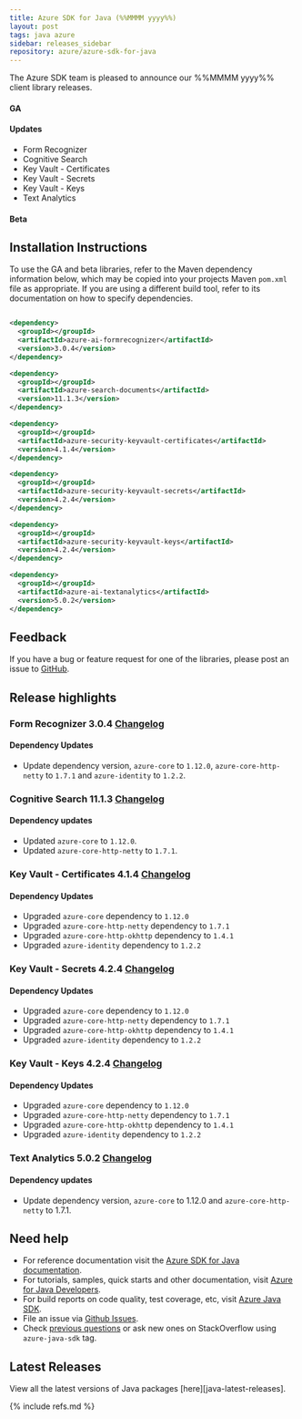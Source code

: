 ```yaml
---
title: Azure SDK for Java (%%MMMM yyyy%%)
layout: post
tags: java azure
sidebar: releases_sidebar
repository: azure/azure-sdk-for-java
---
```


<!--
azure-ai-formrecognizer:3.0.4
azure-search-documents:11.1.3
azure-security-keyvault-certificates:4.1.4
azure-security-keyvault-secrets:4.2.4
azure-security-keyvault-keys:4.2.4
azure-ai-textanalytics:5.0.2

[pattern]: # (${PackageName}:${PackageVersion})
-->

The Azure SDK team is pleased to announce our %%MMMM yyyy%% client library releases.

#### GA

[pattern.ga]: # (- ${PackageFriendlyName})

#### Updates

- Form Recognizer
- Cognitive Search
- Key Vault - Certificates
- Key Vault - Secrets
- Key Vault - Keys
- Text Analytics

[pattern.patch]: # (- ${PackageFriendlyName})

#### Beta

[pattern.beta]: # (- ${PackageFriendlyName})

## Installation Instructions

To use the GA and beta libraries, refer to the Maven dependency information below, which may be copied into your projects Maven `pom.xml` file as appropriate. If you are using a different build tool, refer to its documentation on how to specify dependencies.

```xml

<dependency>
  <groupId></groupId>
  <artifactId>azure-ai-formrecognizer</artifactId>
  <version>3.0.4</version>
</dependency>

<dependency>
  <groupId></groupId>
  <artifactId>azure-search-documents</artifactId>
  <version>11.1.3</version>
</dependency>

<dependency>
  <groupId></groupId>
  <artifactId>azure-security-keyvault-certificates</artifactId>
  <version>4.1.4</version>
</dependency>

<dependency>
  <groupId></groupId>
  <artifactId>azure-security-keyvault-secrets</artifactId>
  <version>4.2.4</version>
</dependency>

<dependency>
  <groupId></groupId>
  <artifactId>azure-security-keyvault-keys</artifactId>
  <version>4.2.4</version>
</dependency>

<dependency>
  <groupId></groupId>
  <artifactId>azure-ai-textanalytics</artifactId>
  <version>5.0.2</version>
</dependency>

```

[pattern]: # (`n<dependency>`n  <groupId>${GroupId}</groupId>`n  <artifactId>${PackageName}</artifactId>`n  <version>${PackageVersion}</version>`n</dependency>)

## Feedback

If you have a bug or feature request for one of the libraries, please post an issue to [GitHub](https://github.com/azure/azure-sdk-for-java/issues).

## Release highlights

### Form Recognizer 3.0.4 [Changelog](https://github.com/Azure/azure-sdk-for-/blob/azure-ai-formrecognizer_3.0.4/sdk/formrecognizer/azure-ai-formrecognizer/CHANGELOG.md#304-2021-01-14)
#### Dependency Updates
- Update dependency version, `azure-core` to `1.12.0`, `azure-core-http-netty` to `1.7.1` and `azure-identity` to `1.2.2`.

### Cognitive Search 11.1.3 [Changelog](https://github.com/Azure/azure-sdk-for-/blob/azure-search-documents_11.1.3/sdk/search/azure-search-documents/CHANGELOG.md#1113-2021-01-15)
#### Dependency updates

- Updated `azure-core` to `1.12.0`.
- Updated `azure-core-http-netty` to `1.7.1`.

### Key Vault - Certificates 4.1.4 [Changelog](https://github.com/Azure/azure-sdk-for-/blob/azure-security-keyvault-certificates_4.1.4/sdk/keyvault/azure-security-keyvault-certificates/CHANGELOG.md#414-2021-01-15)
#### Dependency Updates
- Upgraded `azure-core` dependency to `1.12.0`
- Upgraded `azure-core-http-netty` dependency to `1.7.1`
- Upgraded `azure-core-http-okhttp` dependency to `1.4.1`
- Upgraded `azure-identity` dependency to `1.2.2`

### Key Vault - Secrets 4.2.4 [Changelog](https://github.com/Azure/azure-sdk-for-/blob/azure-security-keyvault-secrets_4.2.4/sdk/keyvault/azure-security-keyvault-secrets/CHANGELOG.md#424-2021-01-15)
#### Dependency Updates
- Upgraded `azure-core` dependency to `1.12.0`
- Upgraded `azure-core-http-netty` dependency to `1.7.1`
- Upgraded `azure-core-http-okhttp` dependency to `1.4.1`
- Upgraded `azure-identity` dependency to `1.2.2`

### Key Vault - Keys 4.2.4 [Changelog](https://github.com/Azure/azure-sdk-for-/blob/azure-security-keyvault-keys_4.2.4/sdk/keyvault/azure-security-keyvault-keys/CHANGELOG.md#424-2021-01-15)
#### Dependency Updates
- Upgraded `azure-core` dependency to `1.12.0`
- Upgraded `azure-core-http-netty` dependency to `1.7.1`
- Upgraded `azure-core-http-okhttp` dependency to `1.4.1`
- Upgraded `azure-identity` dependency to `1.2.2`

### Text Analytics 5.0.2 [Changelog](https://github.com/Azure/azure-sdk-for-/blob/azure-ai-textanalytics_5.0.2/sdk/textanalytics/azure-ai-textanalytics/CHANGELOG.md#502-2021-01-14)
#### Dependency updates
- Update dependency version, `azure-core` to 1.12.0 and `azure-core-http-netty` to 1.7.1.


[pattern]: # (### ${PackageFriendlyName} ${PackageVersion} [Changelog]${ChangelogUrl}`n${HighlightsBody}`n)

## Need help

- For reference documentation visit the [Azure SDK for Java documentation](https://azure.github.io/azure-sdk-for-java/).
- For tutorials, samples, quick starts and other documentation, visit [Azure for Java Developers](https://docs.microsoft.com/java/azure/).
- For build reports on code quality, test coverage, etc, visit [Azure Java SDK](https://azuresdkartifacts.blob.core.windows.net/azure-sdk-for-java/index.html).
- File an issue via [Github Issues](https://github.com/Azure/azure-sdk-for-java/issues/new/choose).
- Check [previous questions](https://stackoverflow.com/questions/tagged/azure-java-sdk) or ask new ones on StackOverflow using `azure-java-sdk` tag.

## Latest Releases

View all the latest versions of Java packages [here][java-latest-releases].

{% include refs.md %}
